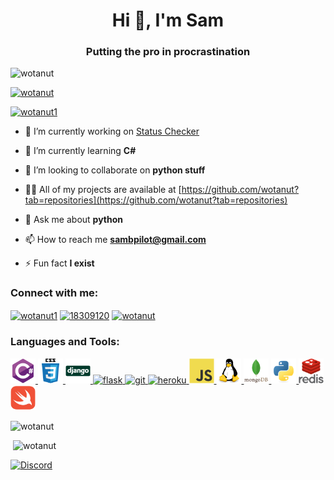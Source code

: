 <h1 align="center">Hi 👋, I'm Sam</h1>
<h3 align="center">Putting the pro in procrastination</h3>

<p align="left"> <img src="https://komarev.com/ghpvc/?username=wotanut&label=Profile%20views&color=0e75b6&style=flat" alt="wotanut" /> </p>

<p align="left"> <a href="https://github.com/ryo-ma/github-profile-trophy"><img src="https://github-profile-trophy.vercel.app/?username=wotanut" alt="wotanut" /></a> </p>

<p align="left"> <a href="https://twitter.com/wotanut1" target="blank"><img src="https://img.shields.io/twitter/follow/wotanut1?logo=twitter&style=for-the-badge" alt="wotanut1" /></a> </p>

- 🔭 I’m currently working on [Status Checker](https://github.com/wotanut/status)

- 🌱 I’m currently learning **C#**

- 👯 I’m looking to collaborate on **python stuff**

- 👨‍💻 All of my projects are available at [https://github.com/wotanut?tab=repositories](https://github.com/wotanut?tab=repositories)

- 💬 Ask me about **python**

- 📫 How to reach me **sambpilot@gmail.com**

- ⚡ Fun fact **I exist**

<h3 align="left">Connect with me:</h3>
<p align="left">
<a href="https://twitter.com/wotanut1" target="blank"><img align="center" src="https://raw.githubusercontent.com/rahuldkjain/github-profile-readme-generator/master/src/images/icons/Social/twitter.svg" alt="wotanut1" height="30" width="40" /></a>
<a href="https://stackoverflow.com/users/18309120" target="blank"><img align="center" src="https://raw.githubusercontent.com/rahuldkjain/github-profile-readme-generator/master/src/images/icons/Social/stack-overflow.svg" alt="18309120" height="30" width="40" /></a>
<a href="https://www.youtube.com/channel/UCIVkp1F5JSyE0IKALyPW5sg" target="blank"><img align="center" src="https://raw.githubusercontent.com/rahuldkjain/github-profile-readme-generator/master/src/images/icons/Social/youtube.svg" alt="wotanut" height="30" width="40" /></a>
</p>

<h3 align="left">Languages and Tools:</h3>
<p align="left"> <a href="https://www.w3schools.com/cs/" target="_blank" rel="noreferrer"> <img src="https://raw.githubusercontent.com/devicons/devicon/master/icons/csharp/csharp-original.svg" alt="csharp" width="40" height="40"/> </a> <a href="https://www.w3schools.com/css/" target="_blank" rel="noreferrer"> <img src="https://raw.githubusercontent.com/devicons/devicon/master/icons/css3/css3-original-wordmark.svg" alt="css3" width="40" height="40"/> </a> <a href="https://www.djangoproject.com/" target="_blank" rel="noreferrer"> <img src="https://raw.githubusercontent.com/devicons/devicon/master/icons/django/django-original.svg" alt="django" width="40" height="40"/> </a> <a href="https://flask.palletsprojects.com/" target="_blank" rel="noreferrer"> <img src="https://www.vectorlogo.zone/logos/pocoo_flask/pocoo_flask-icon.svg" alt="flask" width="40" height="40"/> </a> <a href="https://git-scm.com/" target="_blank" rel="noreferrer"> <img src="https://www.vectorlogo.zone/logos/git-scm/git-scm-icon.svg" alt="git" width="40" height="40"/> </a> <a href="https://heroku.com" target="_blank" rel="noreferrer"> <img src="https://www.vectorlogo.zone/logos/heroku/heroku-icon.svg" alt="heroku" width="40" height="40"/> </a> <a href="https://developer.mozilla.org/en-US/docs/Web/JavaScript" target="_blank" rel="noreferrer"> <img src="https://raw.githubusercontent.com/devicons/devicon/master/icons/javascript/javascript-original.svg" alt="javascript" width="40" height="40"/> </a> <a href="https://www.linux.org/" target="_blank" rel="noreferrer"> <img src="https://raw.githubusercontent.com/devicons/devicon/master/icons/linux/linux-original.svg" alt="linux" width="40" height="40"/> </a> <a href="https://www.mongodb.com/" target="_blank" rel="noreferrer"> <img src="https://raw.githubusercontent.com/devicons/devicon/master/icons/mongodb/mongodb-original-wordmark.svg" alt="mongodb" width="40" height="40"/> </a> <a href="https://www.python.org" target="_blank" rel="noreferrer"> <img src="https://raw.githubusercontent.com/devicons/devicon/master/icons/python/python-original.svg" alt="python" width="40" height="40"/> </a> <a href="https://redis.io" target="_blank" rel="noreferrer"> <img src="https://raw.githubusercontent.com/devicons/devicon/master/icons/redis/redis-original-wordmark.svg" alt="redis" width="40" height="40"/> </a> <a href="https://developer.apple.com/swift/" target="_blank" rel="noreferrer"> <img src="https://raw.githubusercontent.com/devicons/devicon/master/icons/swift/swift-original.svg" alt="swift" width="40" height="40"/> </a> </p>

<p><img src="https://github-readme-stats.vercel.app/api/top-langs?username=wotanut&show_icons=true&locale=en&layout=compact&theme=radical" alt="wotanut" /></p>

<p>&nbsp;<img src="https://github-readme-stats.vercel.app/api?username=wotanut&show_icons=true&locale=en&theme=radical" alt="wotanut" /></p>


<a href="https://discord.com/users/<705798778472366131>">
<img src="https://discord.c99.nl/widget/theme-2/705798778472366131.png" alt="Discord"/>
</a>
